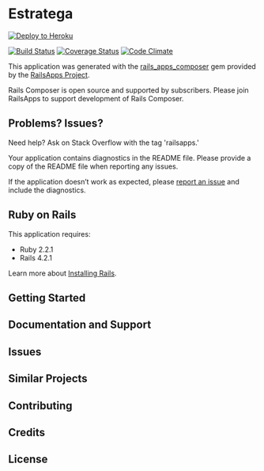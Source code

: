 Estratega
=========

[![Deploy to Heroku](https://www.herokucdn.com/deploy/button.png)](https://heroku.com/deploy)

[![Build Status](https://api.travis-ci.org/ciudadanointeligente/estratega.svg?branch=master)](https://travis-ci.org/ciudadanointeligente/estratega)
[![Coverage Status](https://coveralls.io/repos/ciudadanointeligente/estratega/badge.png)](https://coveralls.io/r/ciudadanointeligente/estratega)
[![Code Climate](https://codeclimate.com/github/ciudadanointeligente/estratega/badges/gpa.svg)](https://codeclimate.com/github/ciudadanointeligente/estratega)

This application was generated with the [rails_apps_composer](https://github.com/RailsApps/rails_apps_composer) gem
provided by the [RailsApps Project](http://railsapps.github.io/).

Rails Composer is open source and supported by subscribers. Please join RailsApps to support development of Rails Composer.

Problems? Issues?
-----------

Need help? Ask on Stack Overflow with the tag 'railsapps.'

Your application contains diagnostics in the README file. Please provide a copy of the README file when reporting any issues.

If the application doesn’t work as expected, please [report an issue](https://github.com/RailsApps/rails_apps_composer/issues)
and include the diagnostics.

Ruby on Rails
-------------

This application requires:

- Ruby 2.2.1
- Rails 4.2.1

Learn more about [Installing Rails](http://railsapps.github.io/installing-rails.html).

Getting Started
---------------

Documentation and Support
-------------------------

Issues
-------------

Similar Projects
----------------

Contributing
------------

Credits
-------

License
-------
